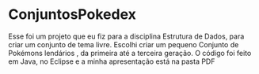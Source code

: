 # ConjuntosPokedex

Esse foi um projeto que eu fiz para a disciplina Estrutura de Dados, para criar um conjunto de tema livre. Escolhi criar um pequeno Conjunto de Pokémons lendários , da primeira até a terceira geração.
O código foi feito em Java, no Eclipse e a minha apresentação está na pasta PDF
